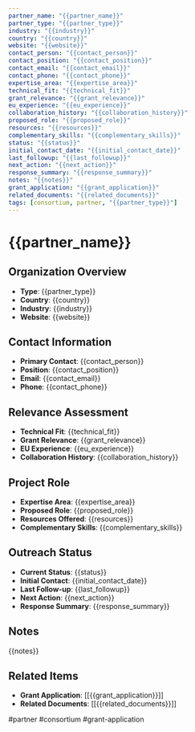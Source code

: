 ```yaml
---
partner_name: "{{partner_name}}"
partner_type: "{{partner_type}}"
industry: "{{industry}}"
country: "{{country}}"
website: "{{website}}"
contact_person: "{{contact_person}}"
contact_position: "{{contact_position}}"
contact_email: "{{contact_email}}"
contact_phone: "{{contact_phone}}"
expertise_area: "{{expertise_area}}"
technical_fit: "{{technical_fit}}"
grant_relevance: "{{grant_relevance}}"
eu_experience: "{{eu_experience}}"
collaboration_history: "{{collaboration_history}}"
proposed_role: "{{proposed_role}}"
resources: "{{resources}}"
complementary_skills: "{{complementary_skills}}"
status: "{{status}}"
initial_contact_date: "{{initial_contact_date}}"
last_followup: "{{last_followup}}"
next_action: "{{next_action}}"
response_summary: "{{response_summary}}"
notes: "{{notes}}"
grant_application: "{{grant_application}}"
related_documents: "{{related_documents}}"
tags: [consortium, partner, "{{partner_type}}"]
---
```


# {{partner_name}}

## Organization Overview
- **Type**: {{partner_type}}
- **Country**: {{country}}
- **Industry**: {{industry}}
- **Website**: {{website}}

## Contact Information
- **Primary Contact**: {{contact_person}}
- **Position**: {{contact_position}}
- **Email**: {{contact_email}}
- **Phone**: {{contact_phone}}

## Relevance Assessment
- **Technical Fit**: {{technical_fit}}
- **Grant Relevance**: {{grant_relevance}}
- **EU Experience**: {{eu_experience}}
- **Collaboration History**: {{collaboration_history}}

## Project Role
- **Expertise Area**: {{expertise_area}}
- **Proposed Role**: {{proposed_role}}
- **Resources Offered**: {{resources}}
- **Complementary Skills**: {{complementary_skills}}

## Outreach Status
- **Current Status**: {{status}}
- **Initial Contact**: {{initial_contact_date}}
- **Last Follow-up**: {{last_followup}}
- **Next Action**: {{next_action}}
- **Response Summary**: {{response_summary}}

## Notes
{{notes}}

## Related Items
- **Grant Application**: [[{{grant_application}}]]
- **Related Documents**: [[{{related_documents}}]]

#partner #consortium #grant-application 